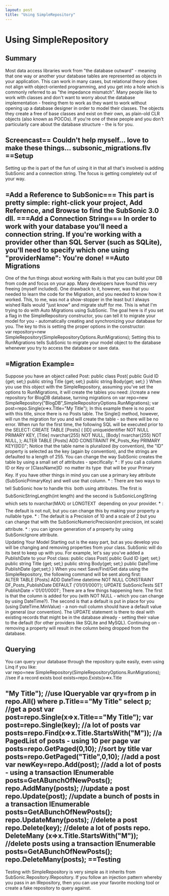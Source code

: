 ```yaml
---
layout: post
title: "Using SimpleRepository"
---
```


# Using SimpleRepository



<h2>Summary</h2>

 Most data access libraries work from "the database outward" - meaning that one way or another your database tables are represented as objects in your application. This can work in many cases, but relational theory does not align with object-oriented programming, and you get into a hole which is commonly referred to as "the impedance mismatch".  Many people like to work with classes and don't want to worry about the database implementation - freeing them to work as they want to work without opening up a database designer in order to model their classes. The objects they create a free of base classes and exist on their own, as plain-old CLR objects (also known as POCOs).  If you're one of these people and you don't particularly care about the database structure - the 
 is for you.  

<h2>Screencast== Couldn't help myself... love to make these things... <ag> subsonic_migrations.flv </ag>  ==Setup</h2>

 Setting up the 
 is part of the fun of using it in that all that's involved is adding SubSonic and a connection string. The focus is getting completely out of your way.  

<h2>=Add a Reference to SubSonic=== This part is pretty simple: right-click your project, Add Reference, and Browse to find the SubSonic 3.0 dll.  ===Add a Connection String=== In order to work with your database you'll need a connection string. If you're working with a provider other than SQL Server (such as SQLite), you'll need to specify which one using "providerName":<add name="Northwind"           connectionString="server=.\SQLExpress;database=SubSonic;integrated security=true;"           providerName="System.Data.SqlClient"/>      <add name="NorthwindSQLite"           connectionString="Data Source=C:\my.db"           providerName="System.Data.SQLite"/>     <add name="NorthwindMySql"           connectionString="server=localhost;database=northwind;user id=root; password="           providerName="MySql.Data.MySqlClient"/>  You're done!  ==Auto Migrations</h2>

 One of the fun things about working with Rails is that you can build your DB from code and focus on your app. Many developers have found this very freeing (myself included). One drawback to it, however, was that you needed to learn the code for the Migration, and you needed to know how it worked. This, to me, was not a show-stopper in the least but I always wished Rails would "just know" and migrate stuff for me.  This is what I'm trying to do with Auto Migrations using SubSonic. The goal here is if you set a flag in the SimpleRepository constructor, you can tell it to migrate your model for you - automatically creating and synchronizing your database for you.  The key to this is setting the proper options in the constructor:  
var repository=new SimpleRepository(SimpleRepositoryOptions.RunMigrations);  Setting this to RunMigrations tells SubSonic to migrate your model object to the database whenever you try to access the database or save data.  

<h2>=Migration Example=</h2>

 Suppose you have an object called Post: 
public class Post{    public Guid ID {get; set;}    public string Title {get; set;}    public string Body{get; set;} }  When you use this object with the SimpleRepository, assuming you've set the options to RunMigrations, it will create the tables you need: 
//create a new repository for BlogDB database, turning migrations on var repo=new SimpleRepository("BlogDB",SimpleRepositoryOptions.RunMigrations); var post=repo.Single<Post>(x=>x.Title="My Title");   In this example there is no post with this title, since there is no Posts table. The Single() method, however, will run the migration for you and will create the table - so there will be no error.  When run for the first time, the following SQL will be executed prior to the SELECT: 
CREATE TABLE [Posts] (   [ID] uniqueidentifier NOT NULL PRIMARY KEY,   [Title] nvarchar(255) NOT NULL,   [Body] nvarchar(255) NOT NULL, ); ALTER TABLE [Posts] ADD CONSTRAINT PK_Posts_Key PRIMARY KEY([ID])";  Notice that the table name is pluralized (by convention), the "ID" property is selected as the key (again by convention), and the strings are defaulted to a length of 255.  You can change the way SubSonic creates the table by using a small set of attributes - specifically:  *
: If you call a column ID or Key or [ClassName]ID  no matter its type  that will be your Primary Key. If you have other things in mind you can use a primary key attribute (SubSonicPrimaryKey) and well use that column. *
: There are two ways to tell SubSonic how to handle this  both using attributes. The first is SubSonicStringLength(int length) and the second is SubSonicLongString which sets to nvarchar(MAX) or LONGTEXT  depending on your provider. *
: The default is not null, but you can change this by making your property a nullable type. *
: The default is a Precision of 10 and a scale of 2 but you can change that with the SubSonicNumericPrecision(int precision, int scale) attribute. *
: you can ignore generation of a property by using SubSonicIgnore attribute.  
Updating Your Model Starting out is the easy part, but as you develop you will be changing and removing properties from your class. SubSonic will do its best to keep up with you.  For example, let's say you've added a PublishDate to your Post class: 
public class Post{    public Guid ID {get; set;}    public string Title {get; set;}    public string Body{get; set;}    public DateTime PublishDate {get;set;} }  When you next Save/Find/Get data using the SimpleRepository, the following command will be sent along first:  
ALTER TABLE [Posts] ADD DateTime datetime NOT NULL CONSTRAINT DF_Posts_PublishDate DEFAULT ('01/01/0001'); UPDATE SubSonicTests SET PublishDate ='01/01/0001';  There are a few things happening here. The first is that the column is added for you (with NOT NULL - which you can change by using DateTime?). The second is that a default is put in place for you (using DateTime.MinValue) - a non-null column should have a default value in general (our convention).  The UPDATE statement is there to deal with existing records that might be in the database already - setting their value to the default (for other providers like SQLite and MySQL).  Continuing on - removing a property will result in the column being dropped from the database.  

<h2>Querying</h2>

 You can query your database through the repository quite easily, even using Linq if you like:  
var repo=new SimpleRepository(SimpleRepositoryOptions.RunMigrations);  //see if a record exists bool exists=repo.Exists<Post>(x=>x.Title

<h2>"My Title");  //use IQueryable var qry=from p in repo.All<Post>()         where p.Title=="My Title"         select p;  //get a post var post=repo.Single<Post>(x=>x.Title=="My Title"); var post=repo.Single<Post>(key);  //a lot of posts var posts=repo.Find<Post>(x=>x.Title.StartsWith("M"));  //a PagedList of posts - using 10 per page var posts=repo.GetPaged<Post>(0,10); //sort by title var posts=repo.GetPaged<Post>("Title",0,10);  //add a post var newKey=repo.Add(post);  //add a lot of posts - using a transaction IEnumerable<Post> posts=GetABunchOfNewPosts(); repo.AddMany(posts);  //update a post repo.Update(post);  //update a bunch of posts in a transaction IEnumerable<Post> posts=GetABunchOfNewPosts(); repo.UpdateMany(posts);  //delete a post repo.Delete<Post>(key);  //delete a lot of posts repo. DeleteMany <Post>(x=>x.Title.StartsWith("M"));  //delete posts using a transaction IEnumerable<Post> posts=GetABunchOfNewPosts(); repo.DeleteMany(posts);  ==Testing</h2>

 Testing with SimpleRepository is very simple as it inherits from SubSonic.Repository.IRepository. If you follow an injection pattern whereby you pass in an IRepository, then you can use your favorite mocking tool or create a fake repository to query against.
